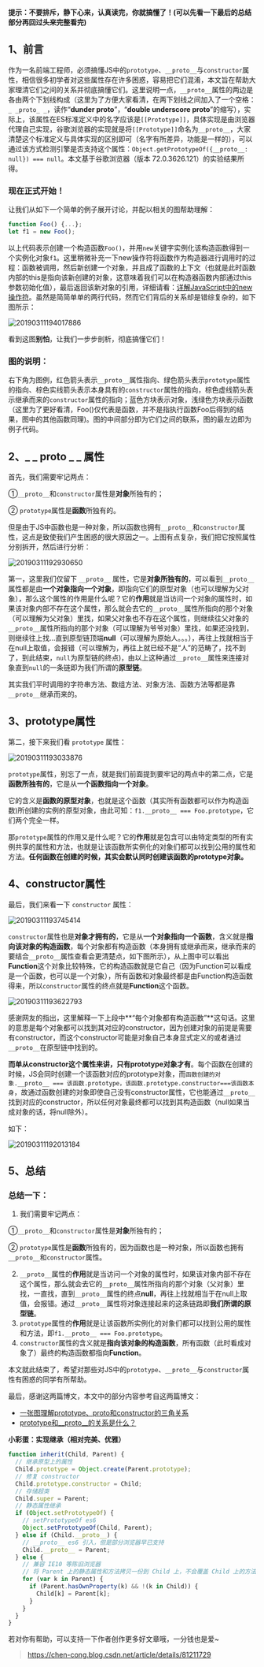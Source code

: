 **提示：不要排斥，静下心来，认真读完，你就搞懂了！(可以先看一下最后的总结部分再回过头来完整看完)**

## 1、前言

作为一名前端工程师，必须搞懂JS中的`prototype`、`__proto__`与`constructor`属性，相信很多初学者对这些属性存在许多困惑，容易把它们混淆，本文旨在帮助大家理清它们之间的关系并彻底搞懂它们。这里说明一点，`__proto__`属性的两边是各由两个下划线构成（这里为了方便大家看清，在两下划线之间加入了一个空格：`_ _proto_ _`，读作“**dunder proto**”，“**double underscore proto**”的缩写），实际上，该属性在ES标准定义中的名字应该是`[[Prototype]]`，具体实现是由浏览器代理自己实现，谷歌浏览器的实现就是将`[[Prototype]]`命名为`__proto__`，大家清楚这个标准定义与具体实现的区别即可（名字有所差异，功能是一样的），可以通过该方式检测引擎是否支持这个属性：`Object.getPrototypeOf({__proto__: null}) === null`。本文基于谷歌浏览器（版本 72.0.3626.121）的实验结果所得。

### 现在正式开始！

让我们从如下一个简单的例子展开讨论，并配以相关的图帮助理解：

```js
function Foo() {...};
let f1 = new Foo();
```

以上代码表示创建一个构造函数`Foo()`，并用`new`关键字实例化该构造函数得到一个实例化对象`f1`。这里稍微补充一下new操作符将函数作为构造器进行调用时的过程：函数被调用，然后新创建一个对象，并且成了函数的上下文（也就是此时函数内部的this是指向该新创建的对象，这意味着我们可以在构造器函数内部通过this参数初始化值），最后返回该新对象的引用，详细请看：[详解JavaScript中的new操作符](https://blog.csdn.net/cc18868876837/article/details/103149502)。虽然是简简单单的两行代码，然而它们背后的关系却是错综复杂的，如下图所示：

![20190311194017886](E:\coder\09_OneNote\image\20190311194017886.png)

看到这图**别怕**，让我们一步步剖析，彻底搞懂它们！

### 图的说明：

右下角为图例，红色箭头表示`__proto__`属性指向、绿色箭头表示`prototype`属性的指向、棕色实线箭头表示本身具有的`constructor`属性的指向，棕色虚线箭头表示继承而来的`constructor`属性的指向；蓝色方块表示对象，浅绿色方块表示函数（这里为了更好看清，Foo()仅代表是函数，并不是指执行函数Foo后得到的结果，图中的其他函数同理)。图的中间部分即为它们之间的联系，图的最左边即为例子代码。

## 2、\_ \_ proto \_ \_ 属性

首先，我们需要牢记两点：

①`__proto__`和`constructor`属性是**对象**所独有的；

② `prototype`属性是**函数**所独有的。

但是由于JS中函数也是一种对象，所以函数也拥有`__proto__`和`constructor`属性，这点是致使我们产生困惑的很大原因之一。上图有点复杂，我们把它按照属性分别拆开，然后进行分析：

![20190311192930650](E:\coder\09_OneNote\image\20190311192930650.png)

第一，这里我们仅留下 `__proto__` 属性，它是**对象所独有的**，可以看到`__proto__`属性都是由**一个对象指向一个对象**，即指向它们的原型对象（也可以理解为父对象），那么这个属性的作用是什么呢？它的**作用**就是当访问一个对象的属性时，如果该对象内部不存在这个属性，那么就会去它的`__proto__`属性所指向的那个对象（可以理解为父对象）里找，如果父对象也不存在这个属性，则继续往父对象的`__proto__`属性所指向的那个对象（可以理解为爷爷对象）里找，如果还没找到，则继续往上找…直到原型链顶端**null**（可以理解为原始人。。。），再往上找就相当于在null上取值，会报错（可以理解为，再往上就已经不是“人”的范畴了，找不到了，到此结束，`null`为原型链的终点)，由以上这种通过`__proto__`属性来连接对象直到`null`的一条链即为我们所谓的**原型链**。

其实我们平时调用的字符串方法、数组方法、对象方法、函数方法等都是靠`__proto__`继承而来的。

## 3、prototype属性

第二，接下来我们看 `prototype` 属性：

![20190311193033876](E:\coder\09_OneNote\image\20190311193033876.png)

`prototype`属性，别忘了一点，就是我们前面提到要牢记的两点中的第二点，它是**函数所独有的**，它是从**一个函数指向一个对象**。

它的含义是**函数的原型对象**，也就是这个函数（其实所有函数都可以作为构造函数)所创建的实例的原型对象，由此可知：`f1.__proto__ === Foo.prototype`，它们两个完全一样。

那`prototype`属性的作用又是什么呢？它的**作用**就是包含可以由特定类型的所有实例共享的属性和方法，也就是让该函数所实例化的对象们都可以找到公用的属性和方法。**任何函数在创建的时候，其实会默认同时创建该函数的prototype对象。**

## 4、constructor属性

最后，我们来看一下 `constructor` 属性：

![20190311193745414](E:\coder\09_OneNote\image\20190311193745414.png)

`constructor`属性也是**对象才拥有的**，它是从**一个对象指向一个函数**，含义就是**指向该对象的构造函数**，每个对象都有构造函数（本身拥有或继承而来，继承而来的要结合`__proto__`属性查看会更清楚点，如下图所示），从上图中可以看出**Function**这个对象比较特殊，它的构造函数就是它自己（因为Function可以看成是一个函数，也可以是一个对象），所有函数和对象最终都是由Function构造函数得来，所以`constructor`属性的终点就是**Function**这个函数。

![20190311193622793](E:\coder\09_OneNote\image\20190311193622793.png)

感谢网友的指出，这里解释一下上段中**“每个对象都有构造函数”**这句话。这里的意思是每个对象都可以找到其对应的constructor，因为创建对象的前提是需要有constructor，而这个constructor可能是对象自己本身显式定义的或者通过`__proto__`在原型链中找到的。

**而单从constructor这个属性来讲，只有prototype对象才有**。每个函数在创建的时候，JS会同时创建一个该函数对应的prototype对象，而`函数创建的对象.__proto__ === 该函数.prototype，该函数.prototype.constructor===该函数本身`，故通过函数创建的对象即使自己没有constructor属性，它也能通过`__proto__`找到对应的constructor，所以任何对象最终都可以找到其构造函数（null如果当成对象的话，将null除外）。

如下：

![20190311192013184](E:\coder\09_OneNote\image\20190311192013184.png)

## 5、总结

### 总结一下：

1. 我们需要牢记两点：

①`__proto__`和`constructor`属性是**对象**所独有的；

② `prototype`属性是**函数**所独有的，因为函数也是一种对象，所以函数也拥有`__proto__`和`constructor`属性。

2. `__proto__`属性的**作用**就是当访问一个对象的属性时，如果该对象内部不存在这个属性，那么就会去它的`__proto__`属性所指向的那个对象（父对象）里找，一直找，直到`__proto__`属性的终点**null**，再往上找就相当于在null上取值，会报错。通过`__proto__`属性将对象连接起来的这条链路即**我们所谓的原型链**。
3. `prototype`属性的**作用**就是让该函数所实例化的对象们都可以找到公用的属性和方法，即`f1.__proto__ === Foo.prototype`。
4. `constructor`属性的含义就是**指向该对象的构造函数**，所有函数（此时看成对象了）最终的构造函数都指向**Function**。

本文就此结束了，希望对那些对JS中的`prototype`、`__proto__`与`constructor`属性有困惑的同学有所帮助。

最后，感谢这两篇博文，本文中的部分内容参考自这两篇博文：

- [一张图理解prototype、proto和constructor的三角关系](https://www.cnblogs.com/xiaohuochai/p/5721552.html)
- [prototype和\_\_proto\_\_的关系是什么？](https://www.cnblogs.com/Narcotic/p/6899088.html)

**小彩蛋：实现继承（相对完美、优雅）**

```js
function inherit(Child, Parent) {
  // 继承原型上的属性
  Child.prototype = Object.create(Parent.prototype);
  // 修复 constructor
  Child.prototype.constructor = Child;
  // 存储超类
  Child.super = Parent;
  // 静态属性继承
  if (Object.setPrototypeOf) {
    // setPrototypeOf es6
    Object.setPrototypeOf(Child, Parent);
  } else if (Child.__proto__) {
    // __proto__ es6 引入，但是部分浏览器早已支持
    Child.__proto__ = Parent;
  } else {
    // 兼容 IE10 等陈旧浏览器
    // 将 Parent 上的静态属性和方法拷贝一份到 Child 上，不会覆盖 Child 上的方法
    for (var k in Parent) {
      if (Parent.hasOwnProperty(k) && !(k in Child)) {
        Child[k] = Parent[k];
      }
    }
  }
}
```

若对你有帮助，可以支持一下作者创作更多好文章哦，一分钱也是爱~

> https://chen-cong.blog.csdn.net/article/details/81211729
